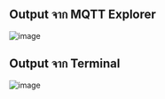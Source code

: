 ## Output จาก MQTT Explorer
![image](https://github.com/user-attachments/assets/fc7ca629-d896-4d0e-b9fd-152f8508087d)

## Output จาก Terminal
![image](https://github.com/user-attachments/assets/1830fb83-c165-4adc-81a5-a0a672df7d53)
